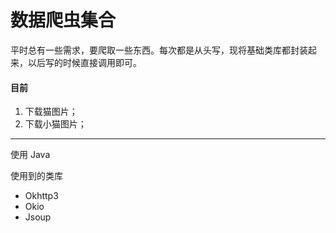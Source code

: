 # 数据爬虫集合

平时总有一些需求，要爬取一些东西。每次都是从头写，现将基础类库都封装起来，以后写的时候直接调用即可。

#### 目前

1. 下载猫图片；
2. 下载小猫图片；


***

使用 Java

使用到的类库

* Okhttp3
* Okio
* Jsoup

